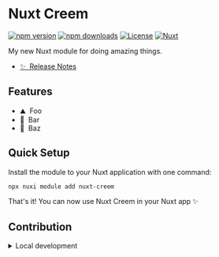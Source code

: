 # Nuxt Creem

[![npm version][npm-version-src]][npm-version-href]
[![npm downloads][npm-downloads-src]][npm-downloads-href]
[![License][license-src]][license-href]
[![Nuxt][nuxt-src]][nuxt-href]

My new Nuxt module for doing amazing things.

- [✨ &nbsp;Release Notes](/CHANGELOG.md)
<!-- - [🏀 Online playground](https://stackblitz.com/github/your-org/nuxt-creem?file=playground%2Fapp.vue) -->
<!-- - [📖 &nbsp;Documentation](https://example.com) -->

## Features

<!-- Highlight some of the features your module provide here -->
- ⛰ &nbsp;Foo
- 🚠 &nbsp;Bar
- 🌲 &nbsp;Baz

## Quick Setup

Install the module to your Nuxt application with one command:

```bash
npx nuxi module add nuxt-creem
```

That's it! You can now use Nuxt Creem in your Nuxt app ✨


## Contribution

<details>
  <summary>Local development</summary>
  
  ```bash
  # Install dependencies
  npm install
  
  # Generate type stubs
  npm run dev:prepare
  
  # Develop with the playground
  npm run dev
  
  # Build the playground
  npm run dev:build
  
  # Run ESLint
  npm run lint
  
  # Run Vitest
  npm run test
  npm run test:watch
  
  # Release new version
  npm run release
  ```

</details>


<!-- Badges -->
[npm-version-src]: https://img.shields.io/npm/v/nuxt-creem/latest.svg?style=flat&colorA=020420&colorB=00DC82
[npm-version-href]: https://npmjs.com/package/nuxt-creem

[npm-downloads-src]: https://img.shields.io/npm/dm/nuxt-creem.svg?style=flat&colorA=020420&colorB=00DC82
[npm-downloads-href]: https://npm.chart.dev/nuxt-creem

[license-src]: https://img.shields.io/npm/l/nuxt-creem.svg?style=flat&colorA=020420&colorB=00DC82
[license-href]: https://npmjs.com/package/nuxt-creem

[nuxt-src]: https://img.shields.io/badge/Nuxt-020420?logo=nuxt.js
[nuxt-href]: https://nuxt.com
